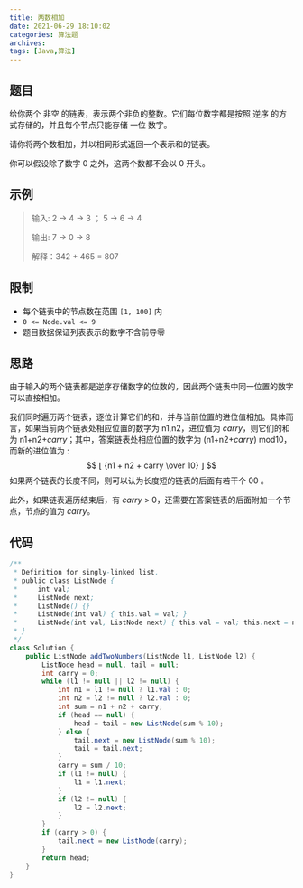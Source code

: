 ```yaml
---
title: 两数相加
date: 2021-06-29 18:10:02
categories: 算法题
archives:
tags: [Java,算法]
---
```


## 题目

给你两个 非空 的链表，表示两个非负的整数。它们每位数字都是按照 逆序 的方式存储的，并且每个节点只能存储 一位 数字。

请你将两个数相加，并以相同形式返回一个表示和的链表。

你可以假设除了数字 0 之外，这两个数都不会以 0 开头。

## 示例

> 输入: 2 → 4 → 3 ； 5 → 6 → 4
>
> 输出: 7 → 0 → 8
>
> 解释：342 + 465 = 807

<!--more-->

## 限制

- 每个链表中的节点数在范围 `[1, 100]` 内
- `0 <= Node.val <= 9`
- 题目数据保证列表表示的数字不含前导零

## 思路

由于输入的两个链表都是逆序存储数字的位数的，因此两个链表中同一位置的数字可以直接相加。

我们同时遍历两个链表，逐位计算它们的和，并与当前位置的进位值相加。具体而言，如果当前两个链表处相应位置的数字为 n1,n2，进位值为 *carry*，则它们的和为 n1+n2+*carry*；其中，答案链表处相应位置的数字为 (n1+n2+*carry*) mod10，而新的进位值为 :
$$
⌊ {n1 + n2 + carry \over 10} ⌋
$$
如果两个链表的长度不同，则可以认为长度短的链表的后面有若干个 00 。

此外，如果链表遍历结束后，有 *carry* > 0，还需要在答案链表的后面附加一个节点，节点的值为 *carry*。

## 代码

```java
/**
 * Definition for singly-linked list.
 * public class ListNode {
 *     int val;
 *     ListNode next;
 *     ListNode() {}
 *     ListNode(int val) { this.val = val; }
 *     ListNode(int val, ListNode next) { this.val = val; this.next = next; }
 * }
 */
class Solution {
    public ListNode addTwoNumbers(ListNode l1, ListNode l2) {
        ListNode head = null, tail = null;
        int carry = 0;
        while (l1 != null || l2 != null) {
            int n1 = l1 != null ? l1.val : 0;
            int n2 = l2 != null ? l2.val : 0;
            int sum = n1 + n2 + carry;
            if (head == null) {
                head = tail = new ListNode(sum % 10);
            } else {
                tail.next = new ListNode(sum % 10);
                tail = tail.next;
            }
            carry = sum / 10;
            if (l1 != null) {
                l1 = l1.next;
            }
            if (l2 != null) {
                l2 = l2.next;
            }
        }
        if (carry > 0) {
            tail.next = new ListNode(carry);
        }
        return head;
    }
}
```

